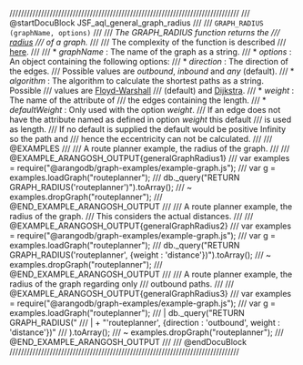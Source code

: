 ////////////////////////////////////////////////////////////////////////////////
/// @startDocuBlock JSF_aql_general_graph_radius
///
/// `GRAPH_RADIUS (graphName, options)`
///
/// *The GRAPH\_RADIUS function returns the
/// [radius](http://en.wikipedia.org/wiki/Eccentricity_%28graph_theory%29)
/// of a graph.*
///
/// The complexity of the function is described
/// [here](#the-complexity-of-the-shortest-path-algorithms).
///
/// * *graphName*       : The name of the graph as a string.
/// * *options*     : An object containing the following options:
///   * *direction*     : The direction of the edges.
/// Possible values are *outbound*, *inbound* and *any* (default).
///   * *algorithm*     : The algorithm to calculate the shortest paths as a string. Possible
/// values are [Floyd-Warshall](http://en.wikipedia.org/wiki/Floyd%E2%80%93Warshall_algorithm)
///  (default) and [Dijkstra](http://en.wikipedia.org/wiki/Dijkstra's_algorithm).
///   * *weight*           : The name of the attribute of
/// the edges containing the length.
///   * *defaultWeight*    : Only used with the option *weight*.
/// If an edge does not have the attribute named as defined in option *weight* this default
/// is used as length.
/// If no default is supplied the default would be positive Infinity so the path and
/// hence the eccentricity can not be calculated.
///
/// @EXAMPLES
///
/// A route planner example, the radius of the graph.
///
/// @EXAMPLE_ARANGOSH_OUTPUT{generalGraphRadius1}
///   var examples = require("@arangodb/graph-examples/example-graph.js");
///   var g = examples.loadGraph("routeplanner");
///   db._query("RETURN GRAPH_RADIUS('routeplanner')").toArray();
/// ~ examples.dropGraph("routeplanner");
/// @END_EXAMPLE_ARANGOSH_OUTPUT
///
/// A route planner example, the radius of the graph.
/// This considers the actual distances.
///
/// @EXAMPLE_ARANGOSH_OUTPUT{generalGraphRadius2}
///   var examples = require("@arangodb/graph-examples/example-graph.js");
///   var g = examples.loadGraph("routeplanner");
///   db._query("RETURN GRAPH_RADIUS('routeplanner', {weight : 'distance'})").toArray();
/// ~ examples.dropGraph("routeplanner");
/// @END_EXAMPLE_ARANGOSH_OUTPUT
///
/// A route planner example, the radius of the graph regarding only
/// outbound paths.
///
/// @EXAMPLE_ARANGOSH_OUTPUT{generalGraphRadius3}
///   var examples = require("@arangodb/graph-examples/example-graph.js");
///   var g = examples.loadGraph("routeplanner");
/// | db._query("RETURN GRAPH_RADIUS("
/// | + "'routeplanner', {direction : 'outbound', weight : 'distance'})"
/// ).toArray();
/// ~ examples.dropGraph("routeplanner");
/// @END_EXAMPLE_ARANGOSH_OUTPUT
///
/// @endDocuBlock
////////////////////////////////////////////////////////////////////////////////